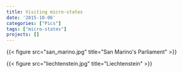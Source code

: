 ```yaml
---
title: Visiting micro-states
date: '2015-10-06'
categories: ["Pics"]
tags: ["micro-states"]
projects: []
---
```


{{< figure src="san_marino.jpg" title="San Marino's Parliament" >}}

{{< figure src="liechtenstein.jpg" title="Liechtenstein" >}}
